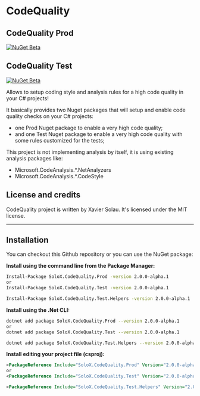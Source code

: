 # CodeQuality

## CodeQuality Prod
[![NuGet Beta](https://img.shields.io/nuget/vpre/SoloX.CodeQuality.Prod.svg)](https://www.nuget.org/packages/SoloX.CodeQuality.Prod)

## CodeQuality Test
[![NuGet Beta](https://img.shields.io/nuget/vpre/SoloX.CodeQuality.Test.svg)](https://www.nuget.org/packages/SoloX.CodeQuality.Test)

Allows to setup coding style and analysis rules for a high code quality in your C# projects!

It basically provides two Nuget packages that will setup and enable code quality checks on your C# projects:
* one Prod Nuget package to enable a very high code quality;
* and one Test Nuget package to enable a very high code quality with some rules customized for the tests;

This project is not implementing analysis by itself, it is using existing analysis packages like:
* Microsoft.CodeAnalysis.*.NetAnalyzers
* Microsoft.CodeAnalysis.*.CodeStyle

## License and credits

CodeQuality project is written by Xavier Solau. It's licensed under the MIT license.

 * * *

## Installation

You can checkout this Github repository or you can use the NuGet package:

**Install using the command line from the Package Manager:**
```bash
Install-Package SoloX.CodeQuality.Prod -version 2.0.0-alpha.1
or
Install-Package SoloX.CodeQuality.Test -version 2.0.0-alpha.1

Install-Package SoloX.CodeQuality.Test.Helpers -version 2.0.0-alpha.1
```

**Install using the .Net CLI:**
```bash
dotnet add package SoloX.CodeQuality.Prod --version 2.0.0-alpha.1
or
dotnet add package SoloX.CodeQuality.Test --version 2.0.0-alpha.1

dotnet add package SoloX.CodeQuality.Test.Helpers --version 2.0.0-alpha.1
```

**Install editing your project file (csproj):**
```xml
<PackageReference Include="SoloX.CodeQuality.Prod" Version="2.0.0-alpha.1" />
or
<PackageReference Include="SoloX.CodeQuality.Test" Version="2.0.0-alpha.1" />

<PackageReference Include="SoloX.CodeQuality.Test.Helpers" Version="2.0.0-alpha.1" />
```
